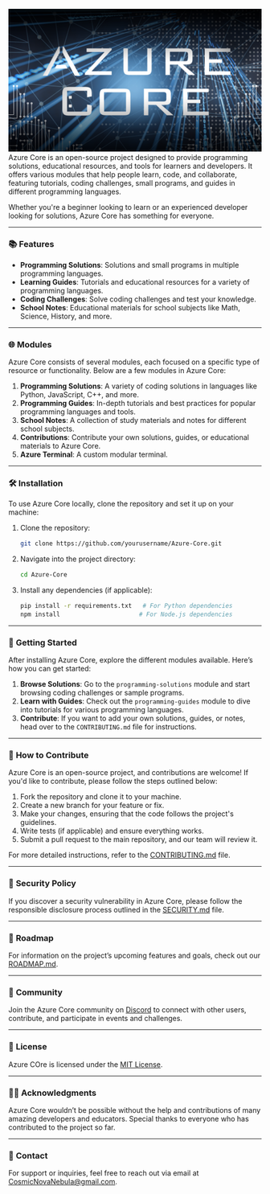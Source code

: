 ![azure_core_banner.png](../assets/azure_core_banner.png)
Azure Core is an open-source project designed to provide programming solutions, educational resources, and tools for learners and developers. It offers various modules that help people learn, code, and collaborate, featuring tutorials, coding challenges, small programs, and guides in different programming languages.

Whether you're a beginner looking to learn or an experienced developer looking for solutions, Azure Core has something for everyone.

---

### 📚 **Features**
- **Programming Solutions**: Solutions and small programs in multiple programming languages.
- **Learning Guides**: Tutorials and educational resources for a variety of programming languages.
- **Coding Challenges**: Solve coding challenges and test your knowledge.
- **School Notes**: Educational materials for school subjects like Math, Science, History, and more.

---

### 🌐 **Modules**
Azure Core consists of several modules, each focused on a specific type of resource or functionality. Below are a few modules in Azure Core:

1. **Programming Solutions**: A variety of coding solutions in languages like Python, JavaScript, C++, and more.
2. **Programming Guides**: In-depth tutorials and best practices for popular programming languages and tools.
3. **School Notes**: A collection of study materials and notes for different school subjects.
4. **Contributions**: Contribute your own solutions, guides, or educational materials to Azure Core.
5. **Azure Terminal**: A custom modular terminal.

---

### 🛠️ **Installation**

To use Azure Core locally, clone the repository and set it up on your machine:

1. Clone the repository:
   ```bash
   git clone https://github.com/yourusername/Azure-Core.git
   ```

2. Navigate into the project directory:
   ```bash
   cd Azure-Core
   ```

3. Install any dependencies (if applicable):
   ```bash
   pip install -r requirements.txt   # For Python dependencies
   npm install                      # For Node.js dependencies
   ```

---

### 🚀 **Getting Started**

After installing Azure Core, explore the different modules available. Here’s how you can get started:

1. **Browse Solutions**: Go to the `programming-solutions` module and start browsing coding challenges or sample programs.
2. **Learn with Guides**: Check out the `programming-guides` module to dive into tutorials for various programming languages.
3. **Contribute**: If you want to add your own solutions, guides, or notes, head over to the `CONTRIBUTING.md` file for instructions.

---

### 📝 **How to Contribute**

Azure Core is an open-source project, and contributions are welcome! If you'd like to contribute, please follow the steps outlined below:

1. Fork the repository and clone it to your machine.
2. Create a new branch for your feature or fix.
3. Make your changes, ensuring that the code follows the project's guidelines.
4. Write tests (if applicable) and ensure everything works.
5. Submit a pull request to the main repository, and our team will review it.

For more detailed instructions, refer to the [CONTRIBUTING.md](CONTRIBUTING.md) file.

---

### 🔐 **Security Policy**

If you discover a security vulnerability in Azure Core, please follow the responsible disclosure process outlined in the [SECURITY.md](SECURITY.md) file.

---

### 📅 **Roadmap**

For information on the project’s upcoming features and goals, check out our [ROADMAP.md](ROADMAP.md).

---

### 🤝 **Community**

Join the Azure Core community on [Discord](https://discord.gg/CFnB9KvRJQ) to connect with other users, contribute, and participate in events and challenges.

---

### 🎉 **License**

Azure COre is licensed under the [MIT License](LICENSE).

---

### 🧑‍💻 **Acknowledgments**

Azure Core wouldn’t be possible without the help and contributions of many amazing developers and educators. Special thanks to everyone who has contributed to the project so far.

---

### 📧 **Contact**

For support or inquiries, feel free to reach out via email at CosmicNovaNebula@gmail.com.